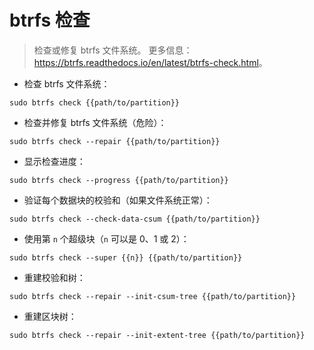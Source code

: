 # btrfs 检查

> 检查或修复 btrfs 文件系统。
> 更多信息：<https://btrfs.readthedocs.io/en/latest/btrfs-check.html>。

- 检查 btrfs 文件系统：

`sudo btrfs check {{path/to/partition}}`

- 检查并修复 btrfs 文件系统（危险）：

`sudo btrfs check --repair {{path/to/partition}}`

- 显示检查进度：

`sudo btrfs check --progress {{path/to/partition}}`

- 验证每个数据块的校验和（如果文件系统正常）：

`sudo btrfs check --check-data-csum {{path/to/partition}}`

- 使用第 `n` 个超级块（`n` 可以是 0、1 或 2）：

`sudo btrfs check --super {{n}} {{path/to/partition}}`

- 重建校验和树：

`sudo btrfs check --repair --init-csum-tree {{path/to/partition}}`

- 重建区块树：

`sudo btrfs check --repair --init-extent-tree {{path/to/partition}}`